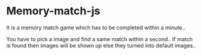 # Memory-match-js
It is a memory match game which has to be completed within a minute..

You have to pick a image and find a same match within a second.. If match is found then images will be shown up else they turned into default images..
